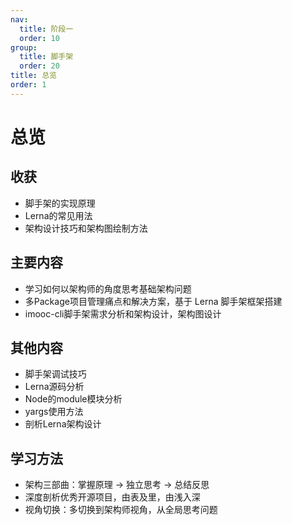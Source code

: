 ```yaml
---
nav:
  title: 阶段一
  order: 10
group:
  title: 脚手架
  order: 20
title: 总览
order: 1
---
```


# 总览
 
## 收获

- 脚手架的实现原理
- Lerna的常见用法
- 架构设计技巧和架构图绘制方法

## 主要内容

- 学习如何以架构师的角度思考基础架构问题
- 多Package项目管理痛点和解决方案，基于 Lerna 脚手架框架搭建
- imooc-cli脚手架需求分析和架构设计，架构图设计

## 其他内容

- 脚手架调试技巧
- Lerna源码分析
- Node的module模块分析
- yargs使用方法
- 剖析Lerna架构设计

## 学习方法

- 架构三部曲：掌握原理 -> 独立思考 -> 总结反思
- 深度剖析优秀开源项目，由表及里，由浅入深
- 视角切换：多切换到架构师视角，从全局思考问题
